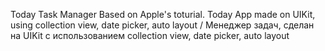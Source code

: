 Today Task Manager 
Based on Apple's toturial. Today App made on UIKit, using collection view, date picker, auto layout / 
Менеджер задач, сделан на UIKit с использованием collection view, date picker, auto layout

